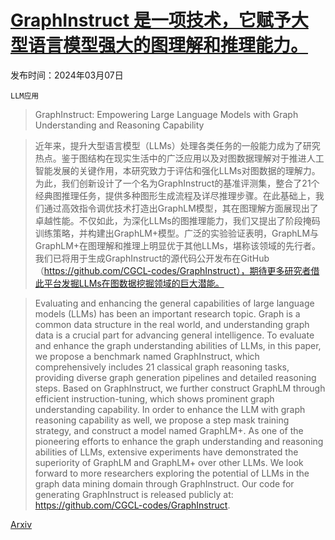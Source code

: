# [GraphInstruct 是一项技术，它赋予大型语言模型强大的图理解和推理能力。](https://arxiv.org/abs/2403.04483)

发布时间：2024年03月07日

`LLM应用`

> GraphInstruct: Empowering Large Language Models with Graph Understanding and Reasoning Capability

> 近年来，提升大型语言模型（LLMs）处理各类任务的一般能力成为了研究热点。鉴于图结构在现实生活中的广泛应用以及对图数据理解对于推进人工智能发展的关键作用，本研究致力于评估和强化LLMs对图数据的理解力。为此，我们创新设计了一个名为GraphInstruct的基准评测集，整合了21个经典图推理任务，提供多种图形生成流程及详尽推理步骤。在此基础上，我们通过高效指令调优技术打造出GraphLM模型，其在图理解方面展现出了卓越性能。不仅如此，为深化LLMs的图推理能力，我们又提出了阶段掩码训练策略，并构建出GraphLM+模型。广泛的实验验证表明，GraphLM与GraphLM+在图理解和推理上明显优于其他LLMs，堪称该领域的先行者。我们已将用于生成GraphInstruct的源代码公开发布在GitHub（https://github.com/CGCL-codes/GraphInstruct），期待更多研究者借此平台发掘LLMs在图数据挖掘领域的巨大潜能。

> Evaluating and enhancing the general capabilities of large language models (LLMs) has been an important research topic. Graph is a common data structure in the real world, and understanding graph data is a crucial part for advancing general intelligence. To evaluate and enhance the graph understanding abilities of LLMs, in this paper, we propose a benchmark named GraphInstruct, which comprehensively includes 21 classical graph reasoning tasks, providing diverse graph generation pipelines and detailed reasoning steps. Based on GraphInstruct, we further construct GraphLM through efficient instruction-tuning, which shows prominent graph understanding capability. In order to enhance the LLM with graph reasoning capability as well, we propose a step mask training strategy, and construct a model named GraphLM+. As one of the pioneering efforts to enhance the graph understanding and reasoning abilities of LLMs, extensive experiments have demonstrated the superiority of GraphLM and GraphLM+ over other LLMs. We look forward to more researchers exploring the potential of LLMs in the graph data mining domain through GraphInstruct. Our code for generating GraphInstruct is released publicly at: https://github.com/CGCL-codes/GraphInstruct.

[Arxiv](https://arxiv.org/abs/2403.04483)